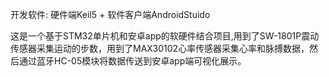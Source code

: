 开发软件: 硬件端Keil5 + 软件客户端AndroidStuido

  这是一个基于STM32单片机和安卓app的软硬件结合项目,用到了SW-1801P震动传感器采集运动的步数，用到了MAX30102心率传感器采集心率和脉搏数据，然后通过蓝牙HC-05模块将数据传送到安卓app端可视化展示。
